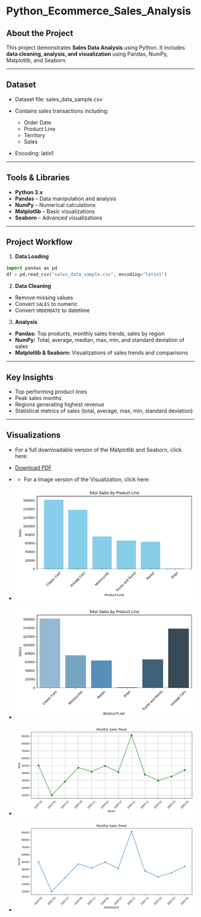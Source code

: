 # Python_Ecommerce_Sales_Analysis
## About the Project

This project demonstrates **Sales Data Analysis** using Python.
It includes **data cleaning, analysis, and visualization** using Pandas, NumPy, Matplotlib, and Seaborn.

---

## Dataset

* Dataset file: sales_data_sample.csv
* Contains sales transactions including:

  * Order Date
  * Product Line
  * Territory
  * Sales
* Encoding: latin1

---

## Tools & Libraries

* **Python 3.x**
* **Pandas** – Data manipulation and analysis
* **NumPy** – Numerical calculations
* **Matplotlib** – Basic visualizations
* **Seaborn** – Advanced visualizations

---

## Project Workflow

1. **Data Loading**

```python
import pandas as pd
df = pd.read_csv("sales_data_sample.csv", encoding="latin1")
```

2. **Data Cleaning**

* Remove missing values
* Convert `SALES` to numeric
* Convert `ORDERDATE` to datetime

3. **Analysis**

* **Pandas:** Top products, monthly sales trends, sales by region
* **NumPy:** Total, average, median, max, min, and standard deviation of sales
* **Matplotlib & Seaborn:** Visualizations of sales trends and comparisons

---

## Key Insights

* Top performing product lines
* Peak sales months
* Regions generating highest revenue
* Statistical metrics of sales (total, average, max, min, standard deviation)

---

## Visualizations

- For a full downloadable version of the Matplotlib and Seaborn, click here:
- [Download PDF](https://github.com/lakshmankumar22022000-arch/Python_Ecommerce_Sales_Analysis/blob/main/Matplotlib%2C%20Seaborn%20Visualization.pdf)

- - For a Image version of the Visualization, click here:
- ![Matplotlib (Total Sales by Product Line)](https://github.com/lakshmankumar22022000-arch/Python_Ecommerce_Sales_Analysis/blob/main/Matplotlib%20(Bar%20Plot)-Total%20Sales%20by%20Product%20Line.png)
- ![Seaborn (Total Sales by Product Line)](https://github.com/lakshmankumar22022000-arch/Python_Ecommerce_Sales_Analysis/blob/main/Seaborn%20(Bar%20Plot)-Sales%20by%20Product%20Line.png)
- ![Matplot (Monthly Sales Trend)](https://github.com/lakshmankumar22022000-arch/Python_Ecommerce_Sales_Analysis/blob/main/Matplotlib%20(Line%20Plot)-Monthly%20Sales%20Trend.png)
- ![Seaborn (Monthly Sales Trend)](https://github.com/lakshmankumar22022000-arch/Python_Ecommerce_Sales_Analysis/blob/main/Seaborn%20(Line%20Plot)-Monthly%20Sales%20Trend.png)




